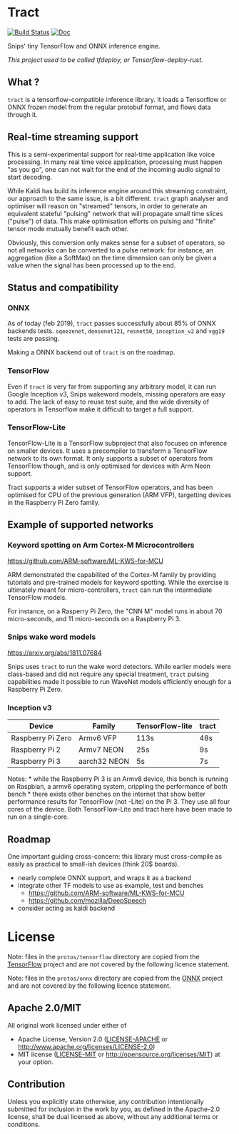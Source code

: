 # Tract

[![Build Status](https://travis-ci.org/snipsco/tract.svg?branch=master)](https://travis-ci.org/snipsco/tract)
[![Doc](https://docs.rs/tract-core/badge.svg)](https://docs.rs/tract-core)

Snips' tiny TensorFlow and ONNX inference engine.

_This project used to be called tfdeploy, or Tensorflow-deploy-rust._

## What ?

`tract` is a tensorflow-compatible inference library. It loads a Tensorflow
or ONNX frozen model from the regular protobuf format, and flows data through
it.

## Real-time streaming support

This is a semi-experimental support for real-time application like voice
processing. In many real time voice application, processing must happen "as you
go", one can not wait for the end of the incoming audio signal to start
decoding.

While Kaldi has build its inference engine around this streaming constraint,
our approach to the same issue, is a bit different. `tract` graph analyser and
optimiser will reason on "streamed" tensors, in order to generate an equivalent
stateful "pulsing" network that will propagate small time slices ("pulse") of
data. This make optimisation efforts on pulsing and "finite" tensor mode
mutually benefit each other.

Obviously, this conversion only makes sense for a subset of operators, so not
all networks can be converted to a pulse network: for instance, an aggregation
(like a SoftMax) on the time dimension can only be given a value when the
signal has been processed up to the end.

## Status and compatibility

### ONNX

As of today (feb 2019), `tract` passes successfully about 85% of ONNX backends
tests. `sqeezenet`, `densenet121`, `resnet50`, `inception_v2` and `vgg19` tests
are passing.

Making a ONNX backend out of `tract` is on the roadmap.

### TensorFlow

Even if `tract` is very far from supporting any arbitrary model, it can run
Google Inception v3, Snips wakeword models, missing operators are easy
to add. The lack of easy to reuse test suite, and the wide diversity of 
operators in Tensorflow make it difficult to target a full support.

### TensorFlow-Lite

TensorFlow-Lite is a TensorFlow subproject that also focuses on inference on
smaller devices. It uses a precompiler to transform a TensorFlow network to
its own format. It only supports a subset of operators from TensorFlow though,
and is only optimised for devices with Arm Neon support.

Tract supports a wider subset of TensorFlow operators, and has been optimised
for CPU of the previous generation (ARM VFP), targetting devices in the
Raspberry Pi Zero family.

## Example of supported networks

### Keyword spotting on Arm Cortex-M Microcontrollers

https://github.com/ARM-software/ML-KWS-for-MCU

ARM demonstrated the capabilited of the Cortex-M family by providing
tutorials and pre-trained models for keyword spotting. While the exercise
is ultimately meant for micro-controllers, `tract` can run the intermediate
TensorFlow models.

For instance, on a Rasperry Pi Zero, the "CNN M" model runs in about 70
micro-seconds, and 11 micro-seconds on a Raspberry Pi 3.

### Snips wake word models

https://arxiv.org/abs/1811.07684

Snips uses `tract` to run the wake word detectors. While earlier models were
class-based and did not require any special treatment, `tract` pulsing
capabilities made it possible to run WaveNet models efficiently enough for a
Raspberry Pi Zero.

### Inception v3

|      Device         |      Family    |  TensorFlow-lite  |  tract  |
|---------------------|----------------|-------------------|---------|
|  Raspberry Pi Zero  |    Armv6 VFP   |        113s       |   48s   |
|  Raspberry Pi 2     |    Armv7 NEON  |         25s       |    9s   |
|  Raspberry Pi 3     |  aarch32 NEON  |          5s       |    7s   |

Notes:
    * while the Raspberry Pi 3 is an Armv8 device, this bench is running
        on Raspbian, a armv6 operating system, crippling the performance
        of both bench
    * there exists other benches on the internet that show better
        performance results for TensorFlow (not -Lite) on the Pi 3.
        They use all four cores of the device. Both TensorFlow-Lite and tract
        here have been made to run on a single-core.

## Roadmap

One important guiding cross-concern: this library must cross-compile as
easily as practical to small-ish devices (think 20$ boards).

* nearly complete ONNX support, and wraps it as a backend
* integrate other TF models to use as example, test and benches
    * https://github.com/ARM-software/ML-KWS-for-MCU
    * https://github.com/mozilla/DeepSpeech
* consider acting as kaldi backend

# License

Note: files in the `protos/tensorflow` directory are copied from the
[TensorFlow](https://github.com/tensorflow/tensorflow) project and are not
covered by the following licence statement.

Note: files in the `protos/onnx` directory are copied from the
[ONNX](https://github.com/onnx/onnx) project and are not
covered by the following licence statement.

## Apache 2.0/MIT

All original work licensed under either of
 * Apache License, Version 2.0 ([LICENSE-APACHE](LICENSE-APACHE) or http://www.apache.org/licenses/LICENSE-2.0)
 * MIT license ([LICENSE-MIT](LICENSE-MIT) or http://opensource.org/licenses/MIT)
at your option.

## Contribution

Unless you explicitly state otherwise, any contribution intentionally submitted
for inclusion in the work by you, as defined in the Apache-2.0 license, shall
be dual licensed as above, without any additional terms or conditions.
